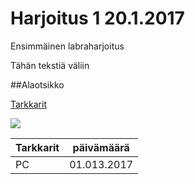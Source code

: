 # Harjoitus 1 20.1.2017
Ensimmäinen labraharjoitus

Tähän tekstiä väliin

##Alaotsikko

[Tarkkarit](http://www.trafi.fi/ilmailu/henkiloluvat/lentajat/lentokokeet_ja_tarkastuslennot)

![](http://www.trafi.fi/filebank/a/1415944289/8b6b9a843ce605be0cd9961e04a6d923/16235-shutterstock_63094048.jpg?fb_bfn=16234-shutterstock_63094048.jpg)


Tarkkarit | päivämäärä
---| ---
PC | 01.013.2017
